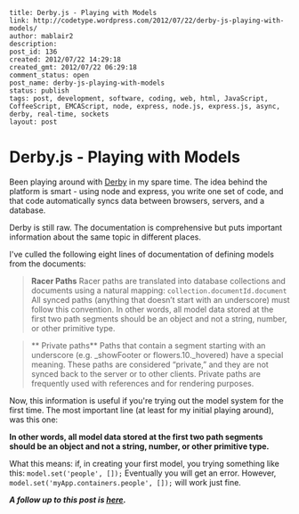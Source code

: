 ```
title: Derby.js - Playing with Models
link: http://codetype.wordpress.com/2012/07/22/derby-js-playing-with-models/
author: mablair2
description:
post_id: 136
created: 2012/07/22 14:29:18
created_gmt: 2012/07/22 06:29:18
comment_status: open
post_name: derby-js-playing-with-models
status: publish
tags: post, development, software, coding, web, html, JavaScript, CoffeeScript, EMCAScript, node, express, node.js, express.js, async, derby, real-time, sockets
layout: post
```

# Derby.js - Playing with Models

Been playing around with [Derby](http://derbyjs.com) in my spare time. The idea behind the platform is smart - using node and express, you write one set of code, and that code automatically syncs data between browsers, servers, and a database.

Derby is still raw. The documentation is comprehensive but puts important information about the same topic in different places.

I've culled the following eight lines of documentation of defining models from the documents:

> **Racer Paths** Racer paths are translated into database collections and documents using a natural mapping: `collection.documentId.document` All synced paths (anything that doesn’t start with an underscore) must follow this convention. In other words, all model data stored at the first two path segments should be an object and not a string, number, or other primitive type.

> ** Private paths** Paths that contain a segment starting with an underscore (e.g. _showFooter or flowers.10._hovered) have a special meaning. These paths are considered “private,” and they are not synced back to the server or to other clients. Private paths are frequently used with references and for rendering purposes.

Now, this information is useful if you're trying out the model system for the first time. The most important line (at least for my initial playing around), was this one:

**In other words, all model data stored at the first two path segments should be an object and not a string, number, or other primitive type.**

What this means: if, in creating your first model, you trying something like this: `model.set('people', []);` Eventually you will get an error. However, `model.set('myApp.containers.people', []);` will work just fine.

_**A follow up to this post is [here](/posts/20120807-derby-js-working-with-view-templates-models-and-bindings).**_
